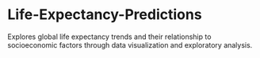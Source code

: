 # Life-Expectancy-Predictions
Explores global life expectancy trends and their relationship to socioeconomic factors through data visualization and exploratory analysis.
